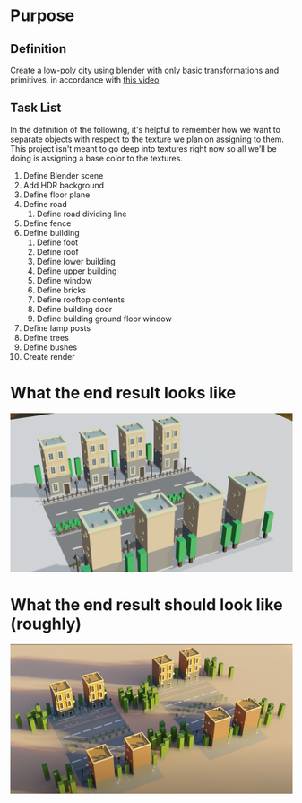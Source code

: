 # Purpose

## Definition

Create a low-poly city using blender with only basic transformations and primitives, in accordance with [this video](https://www.youtube.com/watch?v=At9qW8ivJ4Q&list=PLgO2ChD7acqH5S3fCO1GbAJC55NeVaCCp&index=2&ab_channel=CrossMindStudio)

## Task List

In the definition of the following, it's helpful to remember how we want to separate objects with respect to the texture we plan on assigning to them. This project isn't meant to go deep into textures right now so all we'll be doing is assigning a base color to the textures.

1. Define Blender scene
1. Add HDR background
1. Define floor plane
1. Define road
   1. Define road dividing line
1. Define fence
1. Define building
   1. Define foot
   1. Define roof
   1. Define lower building
   1. Define upper building
   1. Define window
   1. Define bricks
   1. Define rooftop contents
   1. Define building door
   1. Define building ground floor window
1. Define lamp posts
1. Define trees
1. Define bushes
1. Create render

# What the end result looks like

![End result](.docs/City.png)

# What the end result should look like (roughly)

![Sample end result](.docs/sample-end-result.png)
